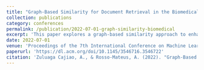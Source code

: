 ```yaml
---
title: "Graph-Based Similarity for Document Retrieval in the Biomedical Domain"
collection: publications
category: conferences
permalink: /publication/2022-07-01-graph-similarity-biomedical
excerpt: 'This paper explores a graph-based similarity approach to enhance document retrieval in the biomedical field.'
date: 2022-07-01
venue: 'Proceedings of the 7th International Conference on Machine Learning Technologies'
paperurl: 'https://dl.acm.org/doi/10.1145/3546716.3546722'
citation: 'Zuluaga Cajiao, A., & Rosso-Mateus, A. (2022). "Graph-Based Similarity for Document Retrieval in the Biomedical Domain." <i>Proceedings of the 7th International Conference on Machine Learning Technologies</i>.'
---
```

